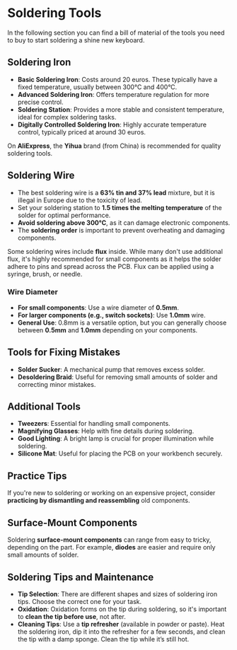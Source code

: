 # Soldering Tools

In the following section you can find a bill of material of the tools you need to buy to start soldering a shine new keyboard.

## Soldering Iron

- **Basic Soldering Iron**: Costs around 20 euros. These typically have a fixed temperature, usually between 300°C and 400°C.
- **Advanced Soldering Iron**: Offers temperature regulation for more precise control.
- **Soldering Station**: Provides a more stable and consistent temperature, ideal for complex soldering tasks.
- **Digitally Controlled Soldering Iron**: Highly accurate temperature control, typically priced at around 30 euros.

On **AliExpress**, the **Yihua** brand (from China) is recommended for quality soldering tools.

## Soldering Wire

- The best soldering wire is a **63% tin and 37% lead** mixture, but it is illegal in Europe due to the toxicity of lead.
- Set your soldering station to **1.5 times the melting temperature** of the solder for optimal performance.
- **Avoid soldering above 300°C**, as it can damage electronic components.
- The **soldering order** is important to prevent overheating and damaging components.

Some soldering wires include **flux** inside. While many don't use additional flux, it's highly recommended for small components as it helps the solder adhere to pins and spread across the PCB. Flux can be applied using a syringe, brush, or needle.

### Wire Diameter

- **For small components**: Use a wire diameter of **0.5mm**.
- **For larger components (e.g., switch sockets)**: Use **1.0mm** wire.
- **General Use**: 0.8mm is a versatile option, but you can generally choose between **0.5mm** and **1.0mm** depending on your components.

## Tools for Fixing Mistakes

- **Solder Sucker**: A mechanical pump that removes excess solder.
- **Desoldering Braid**: Useful for removing small amounts of solder and correcting minor mistakes.

## Additional Tools

- **Tweezers**: Essential for handling small components.
- **Magnifying Glasses**: Help with fine details during soldering.
- **Good Lighting**: A bright lamp is crucial for proper illumination while soldering.
- **Silicone Mat**: Useful for placing the PCB on your workbench securely.

## Practice Tips

If you're new to soldering or working on an expensive project, consider **practicing by dismantling and reassembling** old components.

## Surface-Mount Components

Soldering **surface-mount components** can range from easy to tricky, depending on the part. For example, **diodes** are easier and require only small amounts of solder.

## Soldering Tips and Maintenance

- **Tip Selection**: There are different shapes and sizes of soldering iron tips. Choose the correct one for your task.
- **Oxidation**: Oxidation forms on the tip during soldering, so it's important to **clean the tip before use**, not after.
- **Cleaning Tips**: Use a **tip refresher** (available in powder or paste). Heat the soldering iron, dip it into the refresher for a few seconds, and clean the tip with a damp sponge. Clean the tip while it’s still hot.
